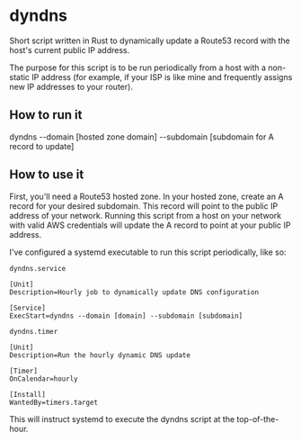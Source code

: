 # dyndns

Short script written in Rust to dynamically update a Route53 record with the host's current public IP address.

The purpose for this script is to be run periodically from a host with a non-static IP address (for example, if your ISP is like mine and frequently assigns new IP addresses to your router).

## How to run it

dyndns --domain [hosted zone domain] --subdomain [subdomain for A record to update]

## How to use it

First, you'll need a Route53 hosted zone.  In your hosted zone, create an A record for your desired subdomain.  This record will point to the public IP address of your network.  Running this script from a host on your network with valid AWS credentials will update the A record to point at your public IP address.

I've configured a systemd executable to run this script periodically, like so:

`dyndns.service`

```
[Unit]
Description=Hourly job to dynamically update DNS configuration

[Service]
ExecStart=dyndns --domain [domain] --subdomain [subdomain]
```

`dyndns.timer`

```
[Unit]
Description=Run the hourly dynamic DNS update

[Timer]
OnCalendar=hourly

[Install]
WantedBy=timers.target
```

This will instruct systemd to execute the dyndns script at the top-of-the-hour.
